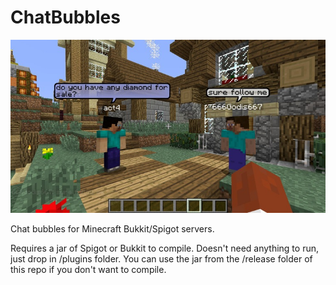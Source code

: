 # ChatBubbles

![](example/chat-bubbles-mod-for-minecraft-03.jpg)

Chat bubbles for Minecraft Bukkit/Spigot servers. 

Requires a jar of Spigot or Bukkit to compile. Doesn't need anything to run, just drop in /plugins folder. You can use the jar from the /release folder of this repo if you don't want to compile. 
